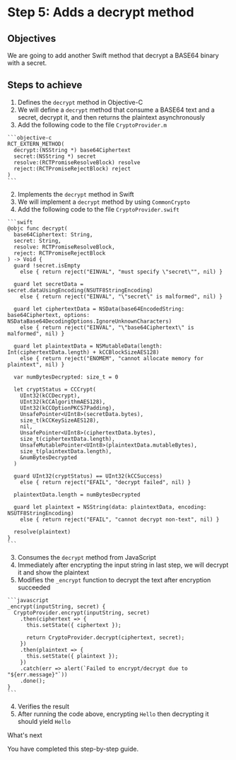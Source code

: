 # Step 5: Adds a decrypt method

## Objectives

We are going to add another Swift method that decrypt a BASE64 binary with a secret.

## Steps to achieve

1. Defines the `decrypt` method in Objective-C
  1. We will define a `decrypt` method that consume a BASE64 text and a secret, decrypt it, and then returns the plaintext asynchronously
  2. Add the following code to the file `CryptoProvider.m`

    ```objective-c
    RCT_EXTERN_METHOD(
      decrypt:(NSString *) base64Ciphertext
      secret:(NSString *) secret
      resolve:(RCTPromiseResolveBlock) resolve
      reject:(RCTPromiseRejectBlock) reject
    )
    ```

2. Implements the `decrypt` method in Swift
  1. We will implement a `decrypt` method by using `CommonCrypto`
  2. Add the following code to the file `CryptoProvider.swift`

    ```swift
    @objc func decrypt(
      base64Ciphertext: String,
      secret: String,
      resolve: RCTPromiseResolveBlock,
      reject: RCTPromiseRejectBlock
    ) -> Void {
      guard !secret.isEmpty
        else { return reject("EINVAL", "must specify \"secret\"", nil) }

      guard let secretData = secret.dataUsingEncoding(NSUTF8StringEncoding)
        else { return reject("EINVAL", "\"secret\" is malformed", nil) }

      guard let ciphertextData = NSData(base64EncodedString: base64Ciphertext, options: NSDataBase64DecodingOptions.IgnoreUnknownCharacters)
        else { return reject("EINVAL", "\"base64Ciphertext\" is malformed", nil) }

      guard let plaintextData = NSMutableData(length: Int(ciphertextData.length) + kCCBlockSizeAES128)
        else { return reject("ENOMEM", "cannot allocate memory for plaintext", nil) }

      var numBytesDecrypted: size_t = 0

      let cryptStatus = CCCrypt(
        UInt32(kCCDecrypt),
        UInt32(kCCAlgorithmAES128),
        UInt32(kCCOptionPKCS7Padding),
        UnsafePointer<UInt8>(secretData.bytes),
        size_t(kCCKeySizeAES128),
        nil,
        UnsafePointer<UInt8>(ciphertextData.bytes),
        size_t(ciphertextData.length),
        UnsafeMutablePointer<UInt8>(plaintextData.mutableBytes),
        size_t(plaintextData.length),
        &numBytesDecrypted
      )

      guard UInt32(cryptStatus) == UInt32(kCCSuccess)
        else { return reject("EFAIL", "decrypt failed", nil) }

      plaintextData.length = numBytesDecrypted

      guard let plaintext = NSString(data: plaintextData, encoding: NSUTF8StringEncoding)
        else { return reject("EFAIL", "cannot decrypt non-text", nil) }

      resolve(plaintext)
    }
    ```

3. Consumes the `decrypt` method from JavaScript
  1. Immediately after encrypting the input string in last step, we will decrypt it and show the plaintext
  2. Modifies the `_encrypt` function to decrypt the text after encryption succeeded

    ```javascript
    _encrypt(inputString, secret) {
      CryptoProvider.encrypt(inputString, secret)
        .then(ciphertext => {
          this.setState({ ciphertext });

          return CryptoProvider.decrypt(ciphertext, secret);
        })
        .then(plaintext => {
          this.setState({ plaintext });
        })
        .catch(err => alert(`Failed to encrypt/decrypt due to "${err.message}"`))
        .done();
    }
    ```

4. Verifies the result
  1. After running the code above, encrypting `Hello` then decrypting it should yield `Hello`

What's next

You have completed this step-by-step guide.

